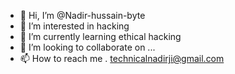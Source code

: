 - 👋 Hi, I’m @Nadir-hussain-byte
- 👀 I’m interested in hacking
- 🌱 I’m currently learning ethical hacking
- 💞️ I’m looking to collaborate on ...
- 📫 How to reach me . technicalnadirji@gmail.com

<!---
Nadir-hussain-byte/Nadir-hussain-byte is a ✨ special ✨ repository because its `README.md` (this file) appears on your GitHub profile.
You can click the Preview link to take a look at your changes.
--->
